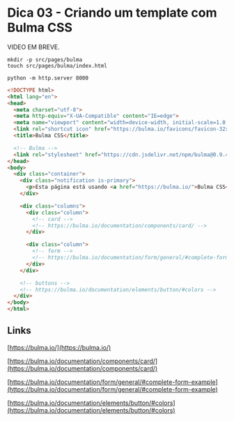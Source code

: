 # Dica 03 - Criando um template com Bulma CSS

VIDEO EM BREVE.

```
mkdir -p src/pages/bulma
touch src/pages/bulma/index.html

python -m http.server 8000
```

```html
<!DOCTYPE html>
<html lang="en">
<head>
  <meta charset="utf-8">
  <meta http-equiv="X-UA-Compatible" content="IE=edge">
  <meta name="viewport" content="width=device-width, initial-scale=1.0, shrink-to-fit=no">
  <link rel="shortcut icon" href="https://bulma.io/favicons/favicon-32x32.png?v=201701041855">
  <title>Bulma CSS</title>

  <!-- Bulma -->
  <link rel="stylesheet" href="https://cdn.jsdelivr.net/npm/bulma@0.9.4/css/bulma.min.css">
</head>
<body>
  <div class="container">
    <div class="notification is-primary">
      <p>Esta página está usando <a href="https://bulma.io/">Bulma CSS</a>.</p>
    </div>

    <div class="columns">
      <div class="column">
        <!-- card -->
        <!-- https://bulma.io/documentation/components/card/ -->
      </div>

      <div class="column">
        <!-- form -->
        <!-- https://bulma.io/documentation/form/general/#complete-form-example -->
      </div>
    </div>

    <!-- buttons -->
    <!-- https://bulma.io/documentation/elements/button/#colors -->
  </div>
</body>
</html>
```

## Links

[https://bulma.io/](https://bulma.io/)

[https://bulma.io/documentation/components/card/](https://bulma.io/documentation/components/card/)

[https://bulma.io/documentation/form/general/#complete-form-example](https://bulma.io/documentation/form/general/#complete-form-example)

[https://bulma.io/documentation/elements/button/#colors](https://bulma.io/documentation/elements/button/#colors)
